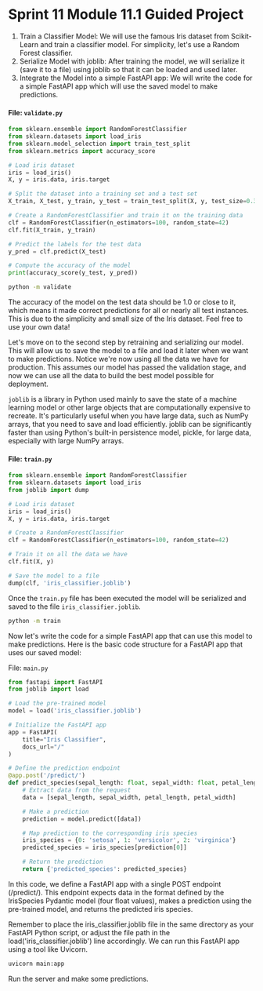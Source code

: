 # Sprint 11 Module 11.1 Guided Project

1. Train a Classifier Model: We will use the famous Iris dataset from Scikit-Learn and train a classifier model. For simplicity, let's use a Random Forest classifier. 
2. Serialize Model with joblib: After training the model, we will serialize it (save it to a file) using joblib so that it can be loaded and used later. 
3. Integrate the Model into a simple FastAPI app: We will write the code for a simple FastAPI app which will use the saved model to make predictions.

#### File: `validate.py`
```python
from sklearn.ensemble import RandomForestClassifier
from sklearn.datasets import load_iris
from sklearn.model_selection import train_test_split
from sklearn.metrics import accuracy_score

# Load iris dataset
iris = load_iris()
X, y = iris.data, iris.target

# Split the dataset into a training set and a test set
X_train, X_test, y_train, y_test = train_test_split(X, y, test_size=0.3, random_state=42)

# Create a RandomForestClassifier and train it on the training data
clf = RandomForestClassifier(n_estimators=100, random_state=42)
clf.fit(X_train, y_train)

# Predict the labels for the test data
y_pred = clf.predict(X_test)

# Compute the accuracy of the model
print(accuracy_score(y_test, y_pred))

```

```bash
python -m validate
```

The accuracy of the model on the test data should be 1.0 or close to it, which means it made correct predictions for all or nearly all test instances. This is due to the simplicity and small size of the Iris dataset. Feel free to use your own data!

Let's move on to the second step by retraining and serializing our model. This will allow us to save the model to a file and load it later when we want to make predictions. Notice we're now using all the data we have for production. This assumes our model has passed the validation stage, and now we can use all the data to build the best model possible for deployment.

`joblib` is a library in Python used mainly to save the state of a machine learning model or other large objects that are computationally expensive to recreate. It's particularly useful when you have large data, such as NumPy arrays, that you need to save and load efficiently. joblib can be significantly faster than using Python's built-in persistence model, pickle, for large data, especially with large NumPy arrays.

#### File: `train.py`
```python
from sklearn.ensemble import RandomForestClassifier
from sklearn.datasets import load_iris
from joblib import dump

# Load iris dataset
iris = load_iris()
X, y = iris.data, iris.target

# Create a RandomForestClassifier
clf = RandomForestClassifier(n_estimators=100, random_state=42)

# Train it on all the data we have
clf.fit(X, y)

# Save the model to a file
dump(clf, 'iris_classifier.joblib')

```

Once the `train.py` file has been executed the model will be serialized and saved to the file `iris_classifier.joblib`.

```bash
python -m train
```

Now let's write the code for a simple FastAPI app that can use this model to make predictions. Here is the basic code structure for a FastAPI app that uses our saved model:

File: `main.py`
```python
from fastapi import FastAPI
from joblib import load

# Load the pre-trained model
model = load('iris_classifier.joblib')

# Initialize the FastAPI app
app = FastAPI(
    title="Iris Classifier",
    docs_url="/"
)

# Define the prediction endpoint
@app.post('/predict/')
def predict_species(sepal_length: float, sepal_width: float, petal_length: float, petal_width: float):
    # Extract data from the request
    data = [sepal_length, sepal_width, petal_length, petal_width]

    # Make a prediction
    prediction = model.predict([data])

    # Map prediction to the corresponding iris species
    iris_species = {0: 'setosa', 1: 'versicolor', 2: 'virginica'}
    predicted_species = iris_species[prediction[0]]

    # Return the prediction
    return {'predicted_species': predicted_species}

```

In this code, we define a FastAPI app with a single POST endpoint (/predict/). This endpoint expects data in the format defined by the IrisSpecies Pydantic model (four float values), makes a prediction using the pre-trained model, and returns the predicted iris species.

Remember to place the iris_classifier.joblib file in the same directory as your FastAPI Python script, or adjust the file path in the load('iris_classifier.joblib') line accordingly. We can run this FastAPI app using a tool like Uvicorn.

```bash
uvicorn main:app
```

Run the server and make some predictions.

